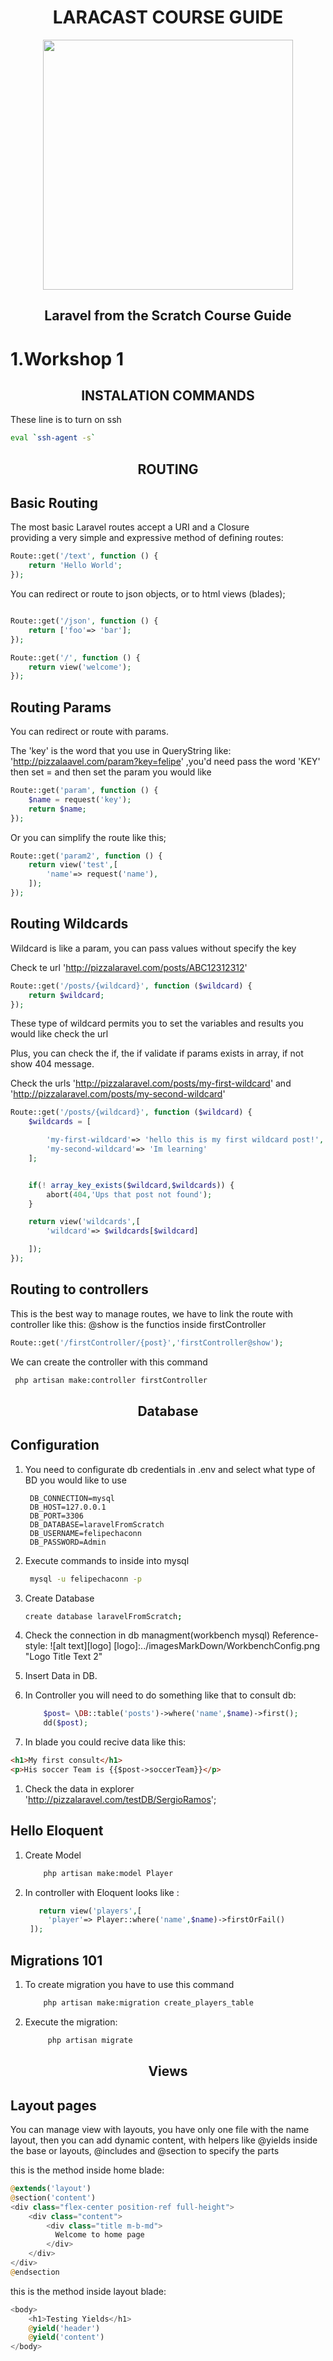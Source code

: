 <h1 align="center">LARACAST COURSE GUIDE </h1>
<p align="center"><img src="https://res.cloudinary.com/dtfbvvkyp/image/upload/v1566331377/laravel-logolockup-cmyk-red.svg" width="400"></p>
<h2 align="center"> Laravel from the Scratch Course Guide</h2>

# 1.Workshop 1

<h2 align="center">INSTALATION COMMANDS</h2>

<p>These line is to turn on ssh </p>

```bash
eval `ssh-agent -s`
```

<h2 align="center">ROUTING</h2>

## Basic Routing

<p>The most basic Laravel routes accept a URI and a Closure</br>providing a very simple and expressive method of defining routes:
</p>

```php
Route::get('/text', function () {
    return 'Hello World';
});
```

<p>You can redirect or route to json objects, or to html views (blades);
</p>

```php

Route::get('/json', function () {
    return ['foo'=> 'bar'];
});

Route::get('/', function () {
    return view('welcome');
});
```

## Routing Params

You can redirect or route with params.

The 'key' is the word that you use in QueryString like: 'http://pizzalaavel.com/param?key=felipe' ,you'd need pass the word 'KEY' then set = and then set the param you would like

```php
Route::get('param', function () {
    $name = request('key');
    return $name;
});
```

Or you can simplify the route like this;

```php
Route::get('param2', function () {
    return view('test',[
        'name'=> request('name'),
    ]);
});
```

## Routing Wildcards

Wildcard is like a param, you can pass values without specify the key

Check te url 'http://pizzalaravel.com/posts/ABC12312312'

```php
Route::get('/posts/{wildcard}', function ($wildcard) {
    return $wildcard;
});

```

These type of wildcard permits you to set the variables and results you would like check the url

Plus, you can check the if, the if validate if params exists in array, if not show 404 message.

Check the urls 'http://pizzalaravel.com/posts/my-first-wildcard' and 'http://pizzalaravel.com/posts/my-second-wildcard'

```php
Route::get('/posts/{wildcard}', function ($wildcard) {
    $wildcards = [

        'my-first-wildcard'=> 'hello this is my first wildcard post!',
        'my-second-wildcard'=> 'Im learning'
    ];


    if(! array_key_exists($wildcard,$wildcards)) {
        abort(404,'Ups that post not found');
    }

    return view('wildcards',[
        'wildcard'=> $wildcards[$wildcard]

    ]);
});

```

## Routing to controllers

This is the best way to manage routes, we have to link the route with controller
like this:
@show is the functios inside firstController

```php
Route::get('/firstController/{post}','firstController@show');
```

We can create the controller with this command

```bash
 php artisan make:controller firstController
```

<h2 align="center">Database</h2>

## Configuration

1. You need to configurate db credentials in .env and select what type of BD you would like to use

    ```.env
     DB_CONNECTION=mysql
     DB_HOST=127.0.0.1
     DB_PORT=3306
     DB_DATABASE=laravelFromScratch
     DB_USERNAME=felipechaconn
     DB_PASSWORD=Admin

    ```

2. Execute commands to inside into mysql

    ```bash
     mysql -u felipechaconn -p
    ```

3. Create Database

    ```bash
    create database laravelFromScratch;
    ```

4. Check the connection in db managment(workbench mysql)
   Reference-style:
   ![alt text][logo]
   [logo]:../imagesMarkDown/WorkbenchConfig.png "Logo Title Text 2"
5. Insert Data in DB.
6. In Controller you will need to do something like that to consult db:

    ```php
        $post= \DB::table('posts')->where('name',$name)->first();
        dd($post);
    ```

7. In blade you could recive data like this:

```html
<h1>My first consult</h1>
<p>His soccer Team is {{$post->soccerTeam}}</p>
```

1. Check the data in explorer 'http://pizzalaravel.com/testDB/SergioRamos';

## Hello Eloquent

1. Create Model

    ```bash
        php artisan make:model Player
    ```

2. In controller with Eloquent looks like :

    ```php
       return view('players',[
         'player'=> Player::where('name',$name)->firstOrFail()
     ]);
    ```

## Migrations 101

1. To create migration you have to use this command

    ```bash
        php artisan make:migration create_players_table
    ```

2. Execute the migration:

    ```bash
         php artisan migrate
    ```

<h2 align="center">Views</h2>

## Layout pages

You can manage view with layouts, you have only one file with the name
layout, then you can add dynamic content, with helpers like @yields inside the base or layouts,
 @includes and  @section to specify the parts

this is the method inside home blade:

```php
@extends('layout')
@section('content')
<div class="flex-center position-ref full-height">
    <div class="content">
        <div class="title m-b-md">
          Welcome to home page
        </div>
    </div>
</div>
@endsection
```

this is the method inside layout blade:

```php
<body>
    <h1>Testing Yields</h1>
    @yield('header')
    @yield('content')  
</body>
```
